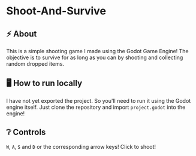 # Shoot-And-Survive 

## :zap: About
This is a simple shooting game I made using the Godot Game Engine! The objective is to survive for as long as you can by shooting and collecting random dropped items. 

## :desktop_computer: How to run locally
I have not yet exported the project. So you'll need to run it using the Godot engine itself. Just clone the repository and import `project.godot` into the engine!

## :grey_question: Controls
`W`, `A`, `S` and `D` or the corresponding arrow keys! Click to shoot!
